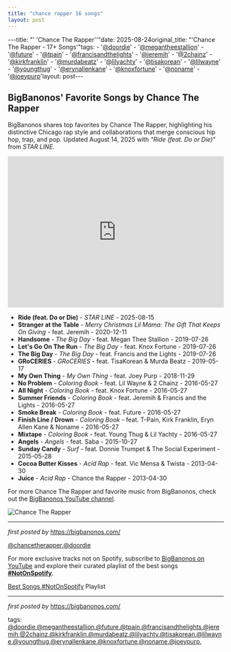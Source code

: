 ```yaml
---
title: "chance rapper 16 songs"
layout: post
---
```

---title: "' 'Chance The Rapper''"date: 2025-08-24original_title: "'Chance The Rapper - 17+ Songs'"tags:  - '[@doordie](/tags/doordie/)'  - '[@megantheestallion](/tags/megantheestallion/)'  - '[@future](/tags/future/)'  - '[@tpain](/tags/tpain/)'  - '[@francisandthelights](/tags/francisandthelights/)'  - '[@jeremih](/tags/jeremih/)'  - '[@2chainz](/tags/2chainz/)'  - '[@kirkfranklin](/tags/kirkfranklin/)'  - '[@murdabeatz](/tags/murdabeatz/)'  - '[@lilyachty](/tags/lilyachty/)'  - '[@tisakorean](/tags/tisakorean/)'  - '[@lilwayne](/tags/lilwayne/)'  - '[@youngthug](/tags/youngthug/)'  - '[@erynallenkane](/tags/erynallenkane/)'  - '[@knoxfortune](/tags/knoxfortune/)'  - '[@noname](/tags/noname/)'  - '[@joeypurp](/tags/joeypurp/)'layout: post---<h2>BigBanonos' Favorite Songs by Chance The Rapper</h2> <!--Search Description--><p>BigBanonos shares top favorites by Chance The Rapper, highlighting his distinctive Chicago rap style and collaborations that merge conscious hip hop, trap, and pop. Updated August 14, 2025 with <em>"Ride (feat. Do or Die)"</em> from <em>STAR LINE</em>.</p> <!--Spotify Playlist Embed--><iframe allow="autoplay; clipboard-write; encrypted-media; fullscreen; picture-in-picture" allowfullscreen="" frameborder="0" height="352" loading="lazy" src="https://open.spotify.com/embed/playlist/0u961k37MPEUxNLoIIf9j9?utm_source=generator" width="100%"></iframe> <!--Song Listings--><ul> <li><strong>Ride (feat. Do or Die)</strong> - <em>STAR LINE</em> - 2025-08-15</li> <li><strong>Stranger at the Table</strong> - <em>Merry Christmas Lil Mama: The Gift That Keeps On Giving</em> - feat. Jeremih - 2020-12-11</li> <li><strong>Handsome</strong> - <em>The Big Day</em> - feat. Megan Thee Stallion - 2019-07-26</li> <li><strong>Let's Go On The Run</strong> - <em>The Big Day</em> - feat. Knox Fortune - 2019-07-26</li> <li><strong>The Big Day</strong> - <em>The Big Day</em> - feat. Francis and the Lights - 2019-07-26</li> <li><strong>GRoCERIES</strong> - <em>GRoCERIES</em> - feat. TisaKorean & Murda Beatz - 2019-05-17</li> <li><strong>My Own Thing</strong> - <em>My Own Thing</em> - feat. Joey Purp - 2018-11-29</li> <li><strong>No Problem</strong> - <em>Coloring Book</em> - feat. Lil Wayne & 2 Chainz - 2016-05-27</li> <li><strong>All Night</strong> - <em>Coloring Book</em> - feat. Knox Fortune - 2016-05-27</li> <li><strong>Summer Friends</strong> - <em>Coloring Book</em> - feat. Jeremih & Francis and the Lights - 2016-05-27</li> <li><strong>Smoke Break</strong> - <em>Coloring Book</em> - feat. Future - 2016-05-27</li> <li><strong>Finish Line / Drown</strong> - <em>Coloring Book</em> - feat. T-Pain, Kirk Franklin, Eryn Allen Kane & Noname - 2016-05-27</li> <li><strong>Mixtape</strong> - <em>Coloring Book</em> - feat. Young Thug & Lil Yachty - 2016-05-27</li> <li><strong>Angels</strong> - <em>Angels</em> - feat. Saba - 2015-10-27</li> <li><strong>Sunday Candy</strong> - <em>Surf</em> - feat. Donnie Trumpet & The Social Experiment - 2015-05-28</li> <li><strong>Cocoa Butter Kisses</strong> - <em>Acid Rap</em> - feat. Vic Mensa & Twista - 2013-04-30</li> <li><strong>Juice</strong> - <em>Acid Rap</em> - Chance the Rapper - 2013-04-30</li></ul> <!--YouTube Link--><p>For more Chance The Rapper and favorite music from BigBanonos, check out the <a href="https://www.youtube.com/channel/BigBanonos">BigBanonos YouTube channel</a>.</p> <!--Image--><img alt="Chance The Rapper" src="https://www.success.com/wp-content/uploads/2023/06/chance-the-rapper.jpg" /> <hr /> <p><em>first posted by</em> <a href="https://bigbanonos.com/" rel="noopener" target="_new">https://bigbanonos.com/</a></p> <p>[@chancetherapper](/tags/chancetherapper/),[@doordie](/tags/doordie/)</p><!--Subscribe and Playlist Links--><div>    <p>For more exclusive tracks not on Spotify, subscribe to <a href="https://www.youtube.com/[@BigBanonos](/tags/BigBanonos/)" target="_blank">BigBanonos on YouTube</a> and explore their curated playlist of the best songs <strong>[#NotOnSpotify](/tags/NotOnSpotify/)</strong>.</p>    <p><a href="https://www.youtube.com/playlist?list=PLtuNtuTatqI0kFahUCbtbfenC_ET5O_tr" target="_blank">Best Songs [#NotOnSpotify](/tags/NotOnSpotify/) Playlist<br /></a></p></div><hr /><p><em>first posted by</em> <a href="https://bigbanonos.com/" rel="noopener" target="_new">https://bigbanonos.com/</a></p><p>tags: [@doordie](/tags/doordie/),[@megantheestallion](/tags/megantheestallion/),[@future](/tags/future/),[@tpain](/tags/tpain/),[@francisandthelights](/tags/francisandthelights/),[@jeremih](/tags/jeremih/),[@2chainz](/tags/2chainz/),[@kirkfranklin](/tags/kirkfranklin/),[@murdabeatz](/tags/murdabeatz/),[@lilyachty](/tags/lilyachty/),[@tisakorean](/tags/tisakorean/),[@lilwayne](/tags/lilwayne/),[@youngthug](/tags/youngthug/),[@erynallenkane](/tags/erynallenkane/),[@knoxfortune](/tags/knoxfortune/),[@noname](/tags/noname/),[@joeypurp](/tags/joeypurp/),</p>